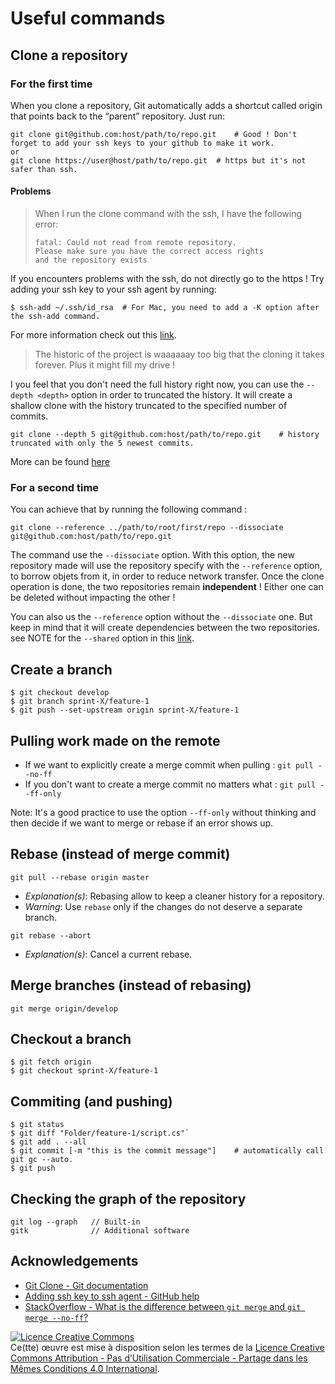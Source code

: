 # Useful commands
## Clone a repository
### For the first time
When you clone a repository, Git automatically adds a shortcut called origin that points back to the “parent” repository. Just run:
```
git clone git@github.com:host/path/to/repo.git    # Good ! Don't forget to add your ssh keys to your github to make it work.
or
git clone https://user@host/path/to/repo.git  # https but it's not safer than ssh.
```
#### Problems
> When I run the clone command with the ssh, I have the following error:
> ```
> fatal: Could not read from remote repository.  
> Please make sure you have the correct access rights
> and the repository exists
> ```

If you encounters problems with the ssh, do not directly go to the https ! Try adding your ssh key to your ssh agent by running:
```
$ ssh-add ~/.ssh/id_rsa  # For Mac, you need to add a -K option after the ssh-add command.
```
For more information check out this [link](https://help.github.com/en/articles/generating-a-new-ssh-key-and-adding-it-to-the-ssh-agent).

> The historic of the project is waaaaaay too big that the cloning it takes forever.
> Plus it might fill my drive !

I you feel that you don't need the full history right now, you can use the `--depth <depth>` option in order to truncated the history.
It will create a shallow clone with the history truncated to the specified number of commits.
```
git clone --depth 5 git@github.com:host/path/to/repo.git    # history truncated with only the 5 newest commits.
```
More can be found [here](https://git-scm.com/docs/git-clone)

### For a second time
You can achieve that by running the following command :
```
git clone --reference ../path/to/root/first/repo --dissociate git@github.com:host/path/to/repo.git
```
The command use the `--dissociate` option. With this option, the new repository made will use the repository specify with the `--reference` option, to borrow objets from it, in order to reduce network transfer. Once the clone operation is done, the two repositories remain **independent** ! Either one can be deleted without impacting the other !

You can also us the `--reference` option without the `--dissociate` one. But keep in mind that it will create dependencies between the two repositories. see NOTE for the `--shared` option in this [link](https://git-scm.com/docs/git-clone).

## Create a branch
```
$ git checkout develop
$ git branch sprint-X/feature-1
$ git push --set-upstream origin sprint-X/feature-1
```

## Pulling work made on the remote 
* If we want to explicitly create a merge commit when pulling :
```git pull --no-ff```
* If you don't want to create a merge commit no matters what :
```git pull --ff-only```

Note: It's a good practice to use the option `--ff-only` without thinking and then decide if we want to merge or rebase if an error shows up.

## Rebase (instead of merge commit)
`git pull --rebase origin master`
* *Explanation(s)*: Rebasing allow to keep a cleaner history for a repository. 
* *Warning*: Use `rebase` only if the changes do not deserve a separate branch.

`git rebase --abort`
* *Explanation(s)*: Cancel a current rebase.

## Merge branches (instead of rebasing)
`git merge origin/develop`

## Checkout a branch
```
$ git fetch origin
$ git checkout sprint-X/feature-1
```

## Commiting (and pushing)
```
$ git status
$ git diff "Folder/feature-1/script.cs"`
$ git add . --all
$ git commit [-m "this is the commit message"]    # automatically call git gc --auto.
$ git push
```

## Checking the graph of the repository
```
git log --graph   // Built-in
gitk              // Additional software
```

## Acknowledgements
* [Git Clone - Git documentation](https://git-scm.com/docs/git-clone)
* [Adding ssh key to ssh agent - GitHub help](https://help.github.com/en/articles/generating-a-new-ssh-key-and-adding-it-to-the-ssh-agent)
* [StackOverflow - What is the difference between `git merge` and `git merge --no-ff`?](https://stackoverflow.com/questions/9069061/what-is-the-difference-between-git-merge-and-git-merge-no-ff)

<a rel="license" href="http://creativecommons.org/licenses/by-nc-sa/4.0/"><img alt="Licence Creative Commons" style="border-width:0" src="https://i.creativecommons.org/l/by-nc-sa/4.0/88x31.png" /></a><br />Ce(tte) œuvre est mise à disposition selon les termes de la <a rel="license" href="http://creativecommons.org/licenses/by-nc-sa/4.0/">Licence Creative Commons Attribution - Pas d’Utilisation Commerciale - Partage dans les Mêmes Conditions 4.0 International</a>.
